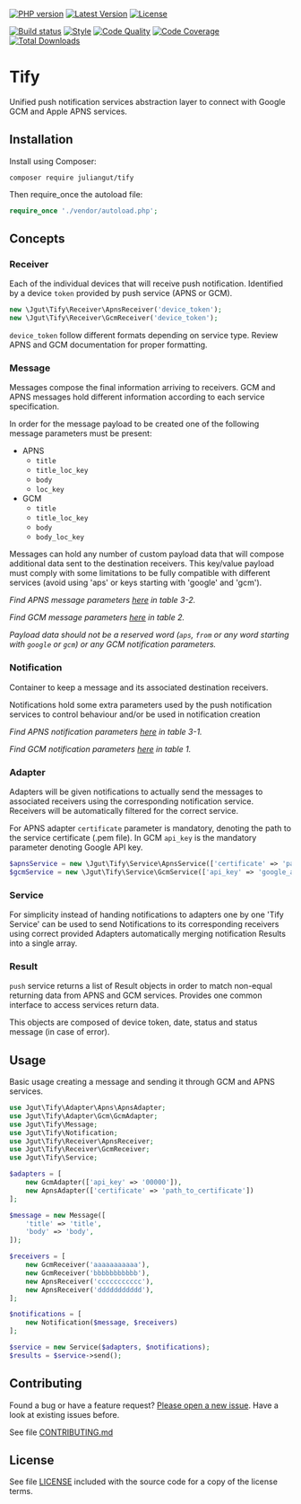 [![PHP version](https://img.shields.io/badge/PHP-%3E%3D5.5-8892BF.svg?style=flat-square)](http://php.net)
[![Latest Version](https://img.shields.io/packagist/vpre/juliangut/tify.svg?style=flat-square)](https://packagist.org/packages/juliangut/tify)
[![License](https://img.shields.io/github/license/juliangut/tify.svg?style=flat-square)](https://github.com/juliangut/tify/blob/master/LICENSE)

[![Build status](https://img.shields.io/travis/juliangut/tify.svg?style=flat-square)](https://travis-ci.org/juliangut/tify)
[![Style](https://styleci.io/repos/47275107/shield)](https://styleci.io/repos/47275107)
[![Code Quality](https://img.shields.io/scrutinizer/g/juliangut/tify.svg?style=flat-square)](https://scrutinizer-ci.com/g/juliangut/tify)
[![Code Coverage](https://img.shields.io/coveralls/juliangut/tify.svg?style=flat-square)](https://coveralls.io/github/juliangut/tify)
[![Total Downloads](https://img.shields.io/packagist/dt/juliangut/tify.svg?style=flat-square)](https://packagist.org/packages/juliangut/tify)

# Tify

Unified push notification services abstraction layer to connect with Google GCM and Apple APNS services.

## Installation

Install using Composer:

```
composer require juliangut/tify
```

Then require_once the autoload file:

```php
require_once './vendor/autoload.php';
```

## Concepts

### Receiver

Each of the individual devices that will receive push notification. Identified by a device `token` provided by push service (APNS or GCM).

```php
new \Jgut\Tify\Receiver\ApnsReceiver('device_token');
new \Jgut\Tify\Receiver\GcmReceiver('device_token');
```

`device_token` follow different formats depending on service type. Review APNS and GCM documentation for proper formatting.

### Message

Messages compose the final information arriving to receivers. GCM and APNS messages hold different information according to each service specification.

In order for the message payload to be created one of the following message parameters must be present:

* APNS
  * `title`
  * `title_loc_key`
  * `body`
  * `loc_key`
* GCM
  * `title`
  * `title_loc_key`
  * `body`
  * `body_loc_key`

Messages can hold any number of custom payload data that will compose additional data sent to the destination receivers. This key/value payload must comply with some limitations to be fully compatible with different services (avoid using 'aps' or keys starting with 'google' and 'gcm').

*Find APNS message parameters [here](https://developer.apple.com/library/ios/documentation/NetworkingInternet/Conceptual/RemoteNotificationsPG/Chapters/ApplePushService.html) in table 3-2.*

*Find GCM message parameters [here](https://developers.google.com/cloud-messaging/http-server-ref#table2) in table 2.*

*Payload data should not be a reserved word (`aps`, `from` or any word starting with `google` or `gcm`) or any GCM notification parameters.*

### Notification

Container to keep a message and its associated destination receivers.

Notifications hold some extra parameters used by the push notification services to control behaviour and/or be used in notification creation

*Find APNS notification parameters [here](https://developer.apple.com/library/ios/documentation/NetworkingInternet/Conceptual/RemoteNotificationsPG/Chapters/ApplePushService.html) in table 3-1.*

*Find GCM notification parameters [here](https://developers.google.com/cloud-messaging/http-server-ref#table1) in table 1.*

### Adapter

Adapters will be given notifications to actually send the messages to associated receivers using the corresponding notification service. Receivers will be automatically filtered for the correct service.

For APNS adapter `certificate` parameter is mandatory, denoting the path to the service certificate (.pem file). In GCM `api_key` is the mandatory parameter denoting Google API key.

```php
$apnsService = new \Jgut\Tify\Service\ApnsService(['certificate' => 'path_to_certificate.pem']);
$gcmService = new \Jgut\Tify\Service\GcmService(['api_key' => 'google_api_key']);
```

### Service

For simplicity instead of handing notifications to adapters one by one 'Tify Service' can be used to send Notifications to its corresponding receivers using correct provided Adapters automatically merging notification Results into a single array.

### Result

`push` service returns a list of Result objects in order to match non-equal returning data from APNS and GCM services. Provides one common interface to access services return data.

This objects are composed of device token, date, status and status message (in case of error).

## Usage

Basic usage creating a message and sending it through GCM and APNS services.

```php
use Jgut\Tify\Adapter\Apns\ApnsAdapter;
use Jgut\Tify\Adapter\Gcm\GcmAdapter;
use Jgut\Tify\Message;
use Jgut\Tify\Notification;
use Jgut\Tify\Receiver\ApnsReceiver;
use Jgut\Tify\Receiver\GcmReceiver;
use Jgut\Tify\Service;

$adapters = [
    new GcmAdapter(['api_key' => '00000']),
    new ApnsAdapter(['certificate' => 'path_to_certificate'])
];

$message = new Message([
    'title' => 'title',
    'body' => 'body',
]);

$receivers = [
    new GcmReceiver('aaaaaaaaaaa'),
    new GcmReceiver('bbbbbbbbbbb'),
    new ApnsReceiver('ccccccccccc'),
    new ApnsReceiver('ddddddddddd'),
];

$notifications = [
    new Notification($message, $receivers)
];

$service = new Service($adapters, $notifications);
$results = $service->send();
```

## Contributing

Found a bug or have a feature request? [Please open a new issue](https://github.com/juliangut/tify/issues). Have a look at existing issues before.

See file [CONTRIBUTING.md](https://github.com/juliangut/tify/blob/master/CONTRIBUTING.md)
## License

See file [LICENSE](https://github.com/juliangut/tify/blob/master/LICENSE) included with the source code for a copy of the license terms.
